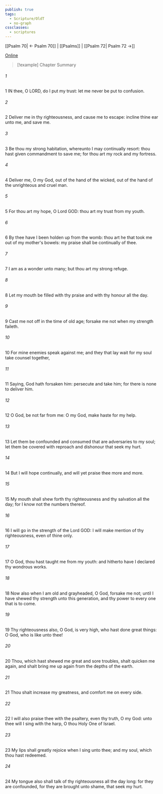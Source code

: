 ```yaml
---
publish: true
tags:
  - Scripture/OldT
  - no-graph
cssclasses:
  - scriptures
---
```

[[Psalm 70| ← Psalm 70]] | [[Psalms]] | [[Psalm 72| Psalm 72 →]]

[Online](https://churchofjesuschrist.org/study/scriptures/ot/ps/71?lang=eng)

>[!example] Chapter Summary
>
###### 1
1 IN thee, O LORD, do I put my trust: let me never be put to confusion.
###### 2
2 Deliver me in thy righteousness, and cause me to escape: incline thine ear unto me, and save me.
###### 3
3 Be thou my strong habitation, whereunto I may continually resort: thou hast given commandment to save me; for thou art my rock and my fortress.
###### 4
4 Deliver me, O my God, out of the hand of the wicked, out of the hand of the unrighteous and cruel man.
###### 5
5 For thou art my hope, O Lord GOD: thou art my trust from my youth.
###### 6
6 By thee have I been holden up from the womb: thou art he that took me out of my mother's bowels: my praise shall be continually of thee.
###### 7
7 I am as a wonder unto many; but thou art my strong refuge.
###### 8
8 Let my mouth be filled with thy praise and with thy honour all the day.
###### 9
9 Cast me not off in the time of old age; forsake me not when my strength faileth.
###### 10
10 For mine enemies speak against me; and they that lay wait for my soul take counsel together,
###### 11
11 Saying, God hath forsaken him: persecute and take him; for there is none to deliver him.
###### 12
12 O God, be not far from me: O my God, make haste for my help.
###### 13
13 Let them be confounded and consumed that are adversaries to my soul; let them be covered with reproach and dishonour that seek my hurt.
###### 14
14 But I will hope continually, and will yet praise thee more and more.
###### 15
15 My mouth shall shew forth thy righteousness and thy salvation all the day; for I know not the numbers thereof.
###### 16
16 I will go in the strength of the Lord GOD: I will make mention of thy righteousness, even of thine only.
###### 17
17 O God, thou hast taught me from my youth: and hitherto have I declared thy wondrous works.
###### 18
18 Now also when I am old and grayheaded, O God, forsake me not; until I have shewed thy strength unto this generation, and thy power to every one that is to come.
###### 19
19 Thy righteousness also, O God, is very high, who hast done great things: O God, who is like unto thee!
###### 20
20 Thou, which hast shewed me great and sore troubles, shalt quicken me again, and shalt bring me up again from the depths of the earth.
###### 21
21 Thou shalt increase my greatness, and comfort me on every side.
###### 22
22 I will also praise thee with the psaltery, even thy truth, O my God: unto thee will I sing with the harp, O thou Holy One of Israel.
###### 23
23 My lips shall greatly rejoice when I sing unto thee; and my soul, which thou hast redeemed.
###### 24
24 My tongue also shall talk of thy righteousness all the day long: for they are confounded, for they are brought unto shame, that seek my hurt.



